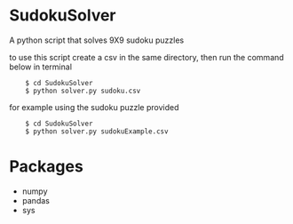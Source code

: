 # SudokuSolver

A python script that solves 9X9 sudoku puzzles

to use this script create a csv in the same directory, then run the command below in terminal

        $ cd SudokuSolver
        $ python solver.py sudoku.csv
    
for example using the sudoku puzzle provided

        $ cd SudokuSolver
        $ python solver.py sudokuExample.csv

# Packages

- numpy
- pandas
- sys
